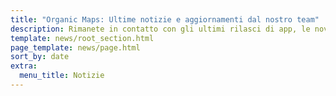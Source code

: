 ```yaml
---
title: "Organic Maps: Ultime notizie e aggiornamenti dal nostro team"
description: Rimanete in contatto con gli ultimi rilasci di app, le novità e gli aggiornamenti del nostro team
template: news/root_section.html
page_template: news/page.html
sort_by: date
extra:
  menu_title: Notizie
---
```

